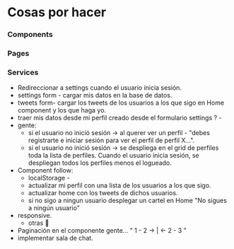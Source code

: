 # Cosas por hacer

### Components

### Pages

### Services

* Redireccionar a settings cuando el usuario inicia sesión. 
* settings form - cargar mis datos en la base de datos. 
* tweets form- cargar los tweets de los usuarios a los que sigo en Home component y los que haga yo.
* traer mis datos desde mi perfil creado desde el formulario settings ? -
* gente: 
   - si el usuario no inició sesión -> al querer ver un perfil - "debes registrarte e iniciar sesión para ver el perfil de perfil X...".
   - si el usuario no inició sesión -> se despliega en el grid de perfiles toda la lista de perfiles. Cuando el usuario inicia sesión, se despliegan todos los perfiles menos el logueado. 
* Component follow:
   - localStorage - 
   - actualizar mi perfil con una lista de los usuarios a los que sigo.   
   - actualizar home con los tweets de dichos usuarios.
   - si no sigo a ningun usuario desplegar un cartel en Home "No sigues a ningún usuario"
* responsive.
  - otras :art: 
* Paginación en el componente gente... " 1 - 2 -> | <- 2 - 3 "  
* implementar sala de chat.
